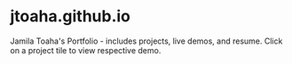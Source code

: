 # jtoaha.github.io

Jamila Toaha's Portfolio - includes projects, live demos, and resume. Click on a project tile to view respective demo.
